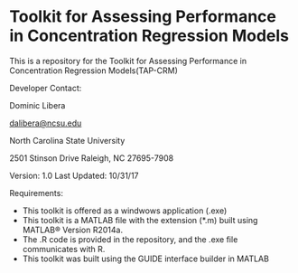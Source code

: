 # Toolkit for Assessing Performance in Concentration Regression Models
This is a repository for the Toolkit for Assessing Performance in Concentration Regression Models(TAP-CRM) 

Developer Contact:

Dominic Libera

dalibera@ncsu.edu

North Carolina State University

2501 Stinson Drive Raleigh, NC 27695-7908

Version: 1.0 	Last Updated: 10/31/17

Requirements:
- This toolkit is offered as a windwows application (.exe)
-	This toolkit is a MATLAB file with the extension (*.m) built using MATLAB® Version R2014a.
- The .R code is provided in the repository, and the .exe file communicates with R.
-	This toolkit was built using the GUIDE interface builder in MATLAB


